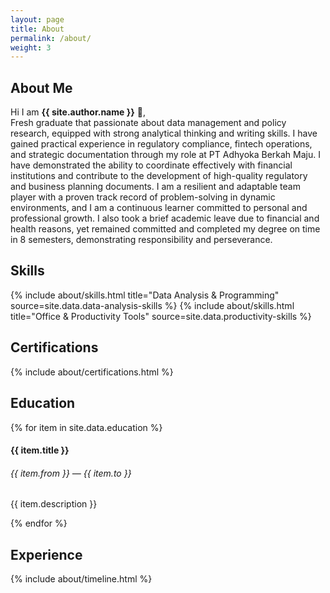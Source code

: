 ```yaml
---
layout: page
title: About
permalink: /about/
weight: 3
---
```


## **About Me**

Hi I am **{{ site.author.name }}** :wave:,<br>
Fresh graduate that passionate about data management and policy research, equipped with 
strong analytical thinking and writing skills. I have gained practical experience in regulatory 
compliance, fintech operations, and strategic documentation through my role at PT Adhyoka Berkah 
Maju. I have demonstrated the ability to coordinate effectively with financial institutions and contribute 
to the development of high-quality regulatory and business planning documents. I am a resilient and 
adaptable team player with a proven track record of problem-solving in dynamic environments, and I 
am a continuous learner committed to personal and professional growth. I also took a brief academic 
leave due to financial and health reasons, yet remained committed and completed my degree on time in 
8 semesters, demonstrating responsibility and perseverance. 

## **Skills**
<div class="row">
{% include about/skills.html title="Data Analysis & Programming" source=site.data.data-analysis-skills %}
{% include about/skills.html title="Office & Productivity Tools" source=site.data.productivity-skills %}
</div>

## **Certifications**
{% include about/certifications.html %}

## **Education**
<div class="row mt-4">
  <div class="col">
    <div class="timeline-body bg-themed">
      {% for item in site.data.education %}
        <div class="timeline-item">
          <div class="content">
            <h4>{{ item.title }}</h4>
            <h6 class="date">{{ item.from }} — {{ item.to }}</h6>
            <p>{{ item.description }}</p>
          </div>
        </div>
      {% endfor %}
    </div>
  </div>
</div>

## <strong>Experience</strong>
<div class="row mt-4">
{% include about/timeline.html %}
</div>